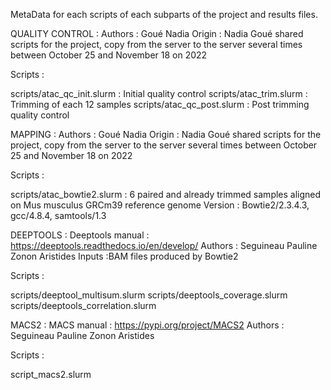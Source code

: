 MetaData for each scripts of each subparts of the project and results files.

QUALITY CONTROL :
Authors : Goué Nadia Origin : Nadia Goué shared scripts for the project, copy from the server to the server several times between October 25 and November 18 on 2022

Scripts :

scripts/atac_qc_init.slurm : Initial quality control
scripts/atac_trim.slurm : Trimming of each 12 samples
scripts/atac_qc_post.slurm : Post trimming quality control

MAPPING :
Authors : Goué Nadia Origin : Nadia Goué shared scripts for the project, copy from the server to the server several times between October 25 and November 18 on 2022

Scripts :

scripts/atac_bowtie2.slurm : 6 paired and already trimmed samples aligned on Mus musculus GRCm39 reference genome Version : Bowtie2/2.3.4.3, gcc/4.8.4, samtools/1.3

DEEPTOOLS :
Deeptools manual : https://deeptools.readthedocs.io/en/develop/ Authors : Seguineau Pauline Zonon Aristides 
Inputs :BAM files produced by Bowtie2

Scripts :

scripts/deeptool_multisum.slurm
scripts/deeptools_coverage.slurm
scripts/deeptools_correlation.slurm

MACS2 :
MACS manual : https://pypi.org/project/MACS2 Authors : Seguineau Pauline Zonon Aristides 

Scripts :

script_macs2.slurm
